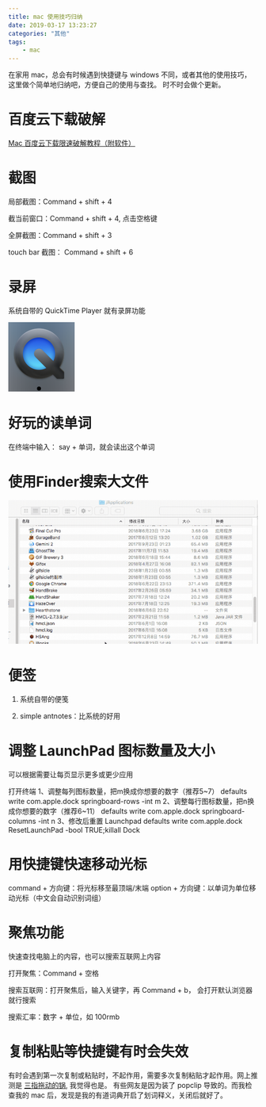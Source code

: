 ```yaml
---
title: mac 使用技巧归纳
date: 2019-03-17 13:23:27
categories: "其他"
tags:
    - mac
---
```


在家用 mac，总会有时候遇到快捷键与 windows 不同，或者其他的使用技巧，这里做个简单地归纳吧，方便自己的使用与查找。
时不时会做个更新。

<!-- more -->

# 百度云下载破解

[Mac 百度云下载限速破解教程（附软件）](https://blog.csdn.net/cheneykl/article/details/80941005)

# 截图

局部截图：Command + shift + 4

截当前窗口：Command + shift + 4, 点击空格键

全屏截图：Command + shift + 3

touch bar 截图： Command + shift + 6

# 录屏

系统自带的 QuickTime Player 就有录屏功能

![QuickTime Player](/images/quickTime_Player.png)

# 好玩的读单词

在终端中输入： say + 单词，就会读出这个单词

# 使用Finder搜索大文件

![使用Finder搜索大文件](/images/使用Finder搜索大文件.jpg)

# 便签

1. 系统自带的便笺

2. simple antnotes：比系统的好用

# 调整 LaunchPad 图标数量及大小

可以根据需要让每页显示更多或更少应用

打开终端
1、调整每列图标数量，把m换成你想要的数字（推荐5~7）
defaults write com.apple.dock springboard-rows -int m
2、调整每行图标数量，把n换成你想要的数字（推荐6~11）
defaults write com.apple.dock springboard-columns -int n
3、修改后重置 Launchpad
defaults write com.apple.dock ResetLaunchPad -bool TRUE;killall Dock

# 用快捷键快速移动光标

command + 方向键：将光标移至最顶端/末端
option + 方向键：以单词为单位移动光标（中文会自动识别词组）

# 聚焦功能

快速查找电脑上的内容，也可以搜索互联网上内容

打开聚焦：Command + 空格

搜索互联网：打开聚焦后，输入关键字，再 Command + b， 会打开默认浏览器就行搜索

搜索汇率：数字 + 单位，如 100rmb

# 复制粘贴等快捷键有时会失效

有时会遇到第一次复制或粘贴时，不起作用，需要多次复制粘贴才起作用。网上推测是 [三指拖动的锅](https://www.zhihu.com/question/35784714), 我觉得也是。
有些网友是因为装了 popclip 导致的。而我检查我的 mac 后，发现是我的有道词典开启了划词释义，关闭后就好了。
